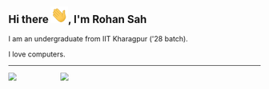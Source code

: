 <h2>Hi there <img src="https://raw.githubusercontent.com/ABSphreak/ABSphreak/master/gifs/Hi.gif" height="33px">, I'm Rohan Sah</h2>
I am an undergraduate from IIT Kharagpur ('28 batch).

I love computers.<br>

<hr>

<a href="https://github.com/rosa479">
<img width=400 src="https://github-readme-stats-eight-theta.vercel.app/api/top-langs/?username=rosa479&layout=compact&langs_count=8&theme=material-palenight"/>
</a>
<a href="https://github.com/rosa479">
<img width=400 src="https://github-readme-stats-eight-theta.vercel.app/api?username=rosa479&show_icons=true&theme=material-palenight&include_all_commits=true&count_private=true" align="right"/>
</a>
